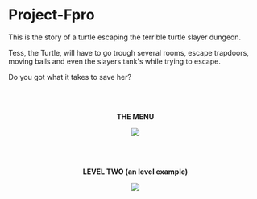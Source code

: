 # Project-Fpro

This is the story of a turtle escaping the terrible turtle slayer dungeon.

Tess, the Turtle, will have to go trough several rooms, escape trapdoors, moving balls and even the slayers tank's while trying to escape.

Do you got what it takes to save her?

<br><br>


<p align="center">
  <b> THE MENU </b> 
</p>
  

<p align="center">
  <img src="https://user-images.githubusercontent.com/70693990/105606020-c8c49e00-5d8e-11eb-83a1-447ea4727b30.PNG">
</p>

<br><br>

<p align="center">
  <b> LEVEL TWO (an level example) </b> 
</p>

<p align="center">
  <img src="https://user-images.githubusercontent.com/70693990/105606250-23aac500-5d90-11eb-9799-5fcab36c7baf.PNG">
</p>
